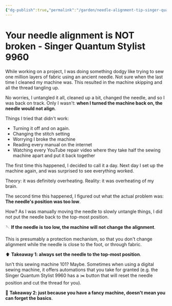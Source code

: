 ```yaml
---
{"dg-publish":true,"permalink":"/garden/needle-alignment-tip-singer-quantum-stylist-9960/","tags":["sewing"],"created":"2025-06-28T13:38:16.734+01:00","updated":"2025-06-28T14:29:09.777+01:00"}
---
```


# Your needle alignment is NOT broken - Singer Quantum Stylist 9960

While working on a project, I was doing something dodgy like trying to sew one million layers of fabric using an ancient needle. Not sure when the last time I cleaned my machine was. This resulted in the machine skipping and all the thread tangling up.

No worries, I untangled it all, cleaned up a bit, changed the needle, and so I was back on track. Only I wasn't: **when I turned the machine back on, the needle would not align**.

Things I tried that didn't work:
- Turning it off and on again.
- Changing the stitch setting
- Worrying I broke the machine
- Reading every manual on the internet
- Watching every YouTube repair video where they take half the sewing machine apart and put it back together

The first time this happened, I decided to call it a day. Next day I set up the machine again, and was surprised to see everything worked.

Theory: it was definitely overheating.
Reality: it was overheating of my brain.

The second time this happened, I figured out what the actual problem was:
**The needle's position was too low**.

How? As I was manually moving the needle to slowly untangle things, I did not put the needle back to the top-most position.

🪡 **If the needle is too low, the machine will not change the alignment**.

This is presumably a protection mechanism, so that you don't change alignment while the needle is close to the foot, or through fabric.

⬆️ **Takeaway 1: always set the needle to the top-most position**.

Isn't this sewing machine 101? Maybe. Sometimes when using a digital sewing machine, it offers automations that you take for granted (e.g. the Singer Quantum Stylist 9960 has a ✂️ button that will reset the needle position and cut the thread for you).

🧠 **Takeaway 2: just because you have a fancy machine, doesn't mean you can forget the basics**.